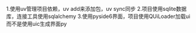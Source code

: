 1.使用uv管理项目依赖，uv add来添加包，uv sync同步
2.项目使用sqlite数据库，连接工具使用sqlalchemy
3.使用pyside6界面，项目使用QUiLoader加载ui而不是使用uic生成界面py
